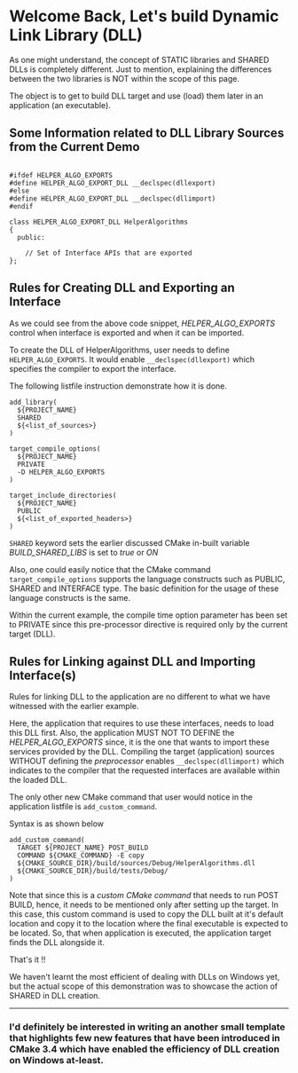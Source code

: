 # Welcome Back, Let's build Dynamic Link Library (DLL)

As one might understand, the concept of STATIC libraries and SHARED DLLs is completely different.  Just to mention, explaining the differences between the two libraries is NOT within the scope of this page.

The object is to get to build DLL target and use (load) them later in an application (an executable).


## Some Information related to DLL Library Sources from the Current Demo

~~~

#ifdef HELPER_ALGO_EXPORTS
#define HELPER_ALGO_EXPORT_DLL __declspec(dllexport)
#else
#define HELPER_ALGO_EXPORT_DLL __declspec(dllimport)
#endif

class HELPER_ALGO_EXPORT_DLL HelperAlgorithms
{
  public:
  
    // Set of Interface APIs that are exported
};
~~~


## Rules for Creating DLL and Exporting an Interface

As we could see from the above code snippet, *HELPER_ALGO_EXPORTS* control when interface is exported and when it can be imported.

To create the DLL of HelperAlgorithms, user needs to define `HELPER_ALGO_EXPORTS`.  It would enable `__declspec(dllexport)` which specifies the compiler to export the interface.

The following listfile instruction demonstrate how it is done.

~~~
add_library(
  ${PROJECT_NAME}
  SHARED
  ${<list_of_sources>}
)

target_compile_options(
  ${PROJECT_NAME}
  PRIVATE
  -D HELPER_ALGO_EXPORTS
)

target_include_directories(
  ${PROJECT_NAME}
  PUBLIC
  ${<list_of_exported_headers>}
)
~~~

`SHARED` keyword sets the earlier discussed CMake in-built variable *BUILD_SHARED_LIBS* is set to *true* or *ON*

Also, one could easily notice that the CMake command `target_compile_options` supports the language constructs such as PUBLIC, SHARED and INTERFACE type.  The basic definition for the usage of these language constructs is the same.

Within the current example, the compile time option parameter has been set to PRIVATE since this pre-processor directive is required only by the current target (DLL).


## Rules for Linking against DLL and Importing Interface(s)

Rules for linking DLL to the application are no different to what we have witnessed with the earlier example.

Here, the application that requires to use these interfaces, needs to load this DLL first.  Also, the application MUST NOT TO DEFINE the *HELPER_ALGO_EXPORTS* since, it is the one that wants to import these services provided by the DLL.  Compiling the target (application) sources WITHOUT defining the *preprocessor* enables `__declspec(dllimport)` which indicates to the compiler that the requested interfaces are available within the loaded DLL.

The only other new CMake command that user would notice in the application listfile is `add_custom_command`.

Syntax is as shown below

~~~
add_custom_command(
  TARGET ${PROJECT_NAME} POST_BUILD
  COMMAND ${CMAKE_COMMAND} -E copy
  ${CMAKE_SOURCE_DIR}/build/sources/Debug/HelperAlgorithms.dll
  ${CMAKE_SOURCE_DIR}/build/tests/Debug/
)
~~~

Note that since this is a *custom CMake command* that needs to run POST BUILD, hence, it needs to be mentioned only after setting up the target.  In this case, this custom command is used to copy the DLL built at it's default location and copy it to the location where the final executable is expected to be located.  So, that when application is executed, the application target finds the DLL alongside it.

That's it !!

We haven't learnt the most efficient of dealing with DLLs on Windows yet, but the actual scope of this demonstration was to showcase the action of SHARED in DLL creation.

-----------------------------------------------------------------------

### I'd definitely be interested in writing an another small template that highlights few new features that have been introduced in CMake 3.4 which have enabled the efficiency of DLL creation on Windows at-least.